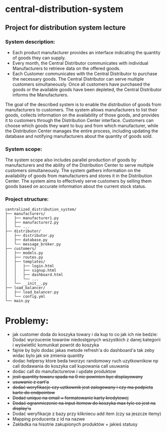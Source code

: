 # central-distribution-system
## Project for distribution system lecture

### System description:
* Each product manufacturer provides an interface indicating the quantity of goods they can supply.
* Every month, the Central Distributor communicates with individual Manufacturers to retrieve data on the offered goods.
* Each Customer communicates with the Central Distributor to purchase the necessary goods. The Central Distributor can serve multiple customers simultaneously. Once all customers have purchased the goods or the available goods have been depleted, the Central Distributor informs the Manufacturers.

The goal of the described system is to enable the distribution of goods from manufacturers to customers. The system allows manufacturers to list their goods, collects information on the availability of those goods, and provides it to customers through the Distribution Center interface. Customers can choose which goods they want to buy and from which manufacturer, while the Distribution Center manages the entire process, including updating the database and notifying manufacturers about the quantity of goods sold.

### System scope:   
The system scope also includes parallel production of goods by manufacturers and the ability of the Distribution Center to serve multiple customers simultaneously. The system gathers information on the availability of goods from manufacturers and stores it in the Distribution Center. The system aims to effectively serve customers by selling them goods based on accurate information about the current stock status.

### Project structure:
```
centralized_distribution_system/
├── manufacturers/
│   ├── manufacturer1.py
│   ├── manufacturer2.py
│   └── ...
├── distributor/
│   ├── distributor.py
│   ├── database.py
│   └── message_broker.py
├── customers/
│   ├── models.py
│   ├── routes.py
│   ├── templates/
│   │   ├── login.html
│   │   ├── signup.html
│   │   ├── dashboard.html
│   │   └── ...
│   └── __init__.py
├── load_balancer/
│   ├── load_balancer.py
│   └── config.yml
└── main.py
```


# Problemy:
- jak customer doda do koszyka towary i da kup to co jak ich nie bedzie:
    Dodać wyrzucenie towarów niedostępnych wszystkich z danej kategorii i wyświetlić komunikat powrót do koszyka
- fajnie by bylo dodac jakas metode refresh'a do dashboard'a tak zeby widac bylo jak sie zmienia quantity
- dodac helpersy ktore beda tworzyc randomowy ruch uzytkownikow np call dodawania do koszyka call kupowania call usuwania
- dodac call do manufacturerow i update produktow
- ~~jesli quantity towaru spada na 0 nie powinien byc displayowany~~
- ~~usuwanie z cart'a~~
- ~~dodać weryfikacje czy uztkownik jest zalogowany i czy ma podpieta karte do endpointow~~
- ~~Dodać unique na email + formatowanie karty kredytowej~~
- ~~Dodać ogranmiczenie na input itemow do koszyka max tyle co jest na display'u~~
- Dodać weryfikacje z bazy przy klikniecu add item (czy sa jeszcze itemy)
- Mapping producenta z id na nazwe
- Zakładka na hisotrie zakupionych produktów + jakieś statusy